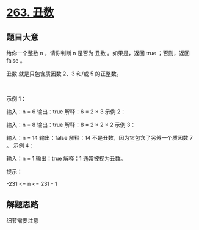 # [263. 丑数](https://leetcode-cn.com/submissions/detail/165938921/)


## 题目大意
给你一个整数 n ，请你判断 n 是否为 丑数 。如果是，返回 true ；否则，返回 false 。

丑数 就是只包含质因数 2、3 和/或 5 的正整数。

 

示例 1：

输入：n = 6
输出：true
解释：6 = 2 × 3
示例 2：

输入：n = 8
输出：true
解释：8 = 2 × 2 × 2
示例 3：

输入：n = 14
输出：false
解释：14 不是丑数，因为它包含了另外一个质因数 7 。
示例 4：

输入：n = 1
输出：true
解释：1 通常被视为丑数。
 

提示：

-231 <= n <= 231 - 1

## 解题思路
细节需要注意
